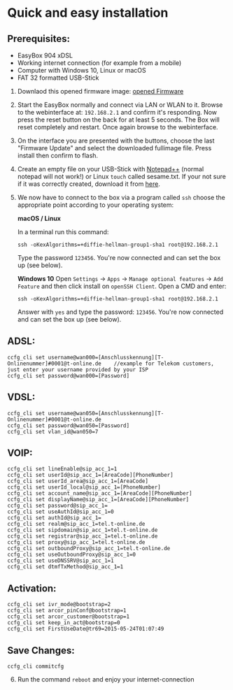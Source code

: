 # Quick and easy installation

## Prerequisites:
- EasyBox 904 xDSL
- Working internet connection (for example from a mobile)
- Computer with Windows 10, Linux or macOS
- FAT 32 formatted USB-Stick

1. Downlaod this opened firmware image: [opened Firmware](https://github.com/majuss/easybox904/raw/master/fullimage_AT904X-04.13.img)
2. Start the EasyBox normally and connect via LAN or WLAN to it. Browse to the webinterface at: `192.168.2.1` and confirm it's responding. Now press the reset button on the back for at least 5 seconds. The Box will reset completely and restart. Once again browse to the webinterface.
3. On the interface you are presented with the buttons, choose the last "Firmware Update" and select the downloaded fullimage file. Press install then confirm to flash.
4. Create an empty file on your USB-Stick with [Notepad++](https://notepad-plus-plus.org/download/v7.6.4.html) (normal notepad will not work!) or Linux `touch` called sesame.txt. If your not sure if it was correctly created, download it from [here]().
5. We now have to connect to the box via a program called `ssh` choose the appropriate point according to your operating system:

    **macOS / Linux**

    In a terminal run this command:
    ```
    ssh -oKexAlgorithms=+diffie-hellman-group1-sha1 root@192.168.2.1
    ```
    Type the password `123456`. You're now connected and can set the box up (see below).

    **Windows 10**
    Open `Settings` -> `Apps` -> `Manage optional features` -> `Add Feature` and then click install on `openSSH Client`. Open a CMD and enter:
    ```
    ssh -oKexAlgorithms=+diffie-hellman-group1-sha1 root@192.168.2.1
    ```
    Answer with `yes` and type the password: `123456`. You're now connected and can set the box up (see below).

## ADSL:
```
ccfg_cli set username@wan000=[Anschlusskennung][T-Onlinenummer]#0001@t-online.de    //example for Telekom customers, just enter your username provided by your ISP
ccfg_cli set password@wan000=[Password]
```
## VDSL:
```
ccfg_cli set username@wan050=[Anschlusskennung][T-Onlinenummer]#0001@t-online.de
ccfg_cli set password@wan050=[Password]
ccfg_cli set vlan_id@wan050=7
```
## VOIP:
```
ccfg_cli set lineEnable@sip_acc_1=1
ccfg_cli set userId@sip_acc_1=[AreaCode][PhoneNumber]
ccfg_cli set userId_area@sip_acc_1=[AreaCode]
ccfg_cli set userId_local@sip_acc_1=[PhoneNumber]
ccfg_cli set account_name@sip_acc_1=[AreaCode][PhoneNumber]
ccfg_cli set displayName@sip_acc_1=[AreaCode][PhoneNumber]
ccfg_cli set password@sip_acc_1=
ccfg_cli set useAuthId@sip_acc_1=0
ccfg_cli set authId@sip_acc_1=
ccfg_cli set realm@sip_acc_1=tel.t-online.de
ccfg_cli set sipdomain@sip_acc_1=tel.t-online.de
ccfg_cli set registrar@sip_acc_1=tel.t-online.de
ccfg_cli set proxy@sip_acc_1=tel.t-online.de
ccfg_cli set outboundProxy@sip_acc_1=tel.t-online.de
ccfg_cli set useOutboundProxy@sip_acc_1=0
ccfg_cli set useDNSSRV@sip_acc_1=1
ccfg_cli set dtmfTxMethod@sip_acc_1=1
```
## Activation:
```
ccfg_cli set ivr_mode@bootstrap=2
ccfg_cli set arcor_pinConf@bootstrap=1
ccfg_cli set arcor_customer@bootstrap=1
ccfg_cli set keep_in_act@bootstrap=0
ccfg_cli set FirstUseDate@tr69=2015-05-24T01:07:49
```
## Save Changes:
```
ccfg_cli commitcfg
```
6. Run the command `reboot` and enjoy your internet-connection
